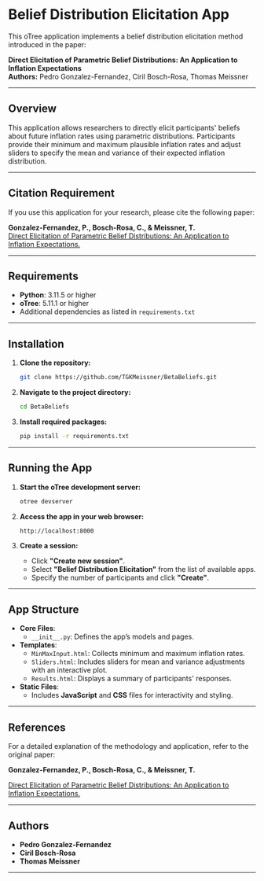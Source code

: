 # **Belief Distribution Elicitation App**

This oTree application implements a belief distribution elicitation method introduced in the paper:

**Direct Elicitation of Parametric Belief Distributions: An Application to Inflation Expectations**  
**Authors:** Pedro Gonzalez-Fernandez, Ciril Bosch-Rosa, Thomas Meissner  

---

## **Overview**

This application allows researchers to directly elicit participants' beliefs about future inflation rates using parametric distributions. Participants provide their minimum and maximum plausible inflation rates and adjust sliders to specify the mean and variance of their expected inflation distribution.

---

## **Citation Requirement**

If you use this application for your research, please cite the following paper:

**Gonzalez-Fernandez, P., Bosch-Rosa, C., & Meissner, T.**  
[Direct Elicitation of Parametric Belief Distributions: An Application to Inflation Expectations.](https://opus4.kobv.de/opus4-hsog/frontdoor/deliver/index/docId/5604/file/BSoE_DP_0048.pdf)

---

## **Requirements**

- **Python**: 3.11.5 or higher  
- **oTree**: 5.11.1 or higher  
- Additional dependencies as listed in `requirements.txt`  

---

## **Installation**

1. **Clone the repository:**

   ```bash
   git clone https://github.com/TGKMeissner/BetaBeliefs.git
   ```

2. **Navigate to the project directory:**

   ```bash
   cd BetaBeliefs
   ```

3. **Install required packages:**

   ```bash
   pip install -r requirements.txt
   ```

---

## **Running the App**

1. **Start the oTree development server:**

   ```bash
   otree devserver
   ```

2. **Access the app in your web browser:**

   ```
   http://localhost:8000
   ```

3. **Create a session:**

   - Click **"Create new session"**.
   - Select **"Belief Distribution Elicitation"** from the list of available apps.
   - Specify the number of participants and click **"Create"**.

---

## **App Structure**

- **Core Files**:
  - `__init__.py`: Defines the app’s models and pages.
- **Templates**:
  - `MinMaxInput.html`: Collects minimum and maximum inflation rates.
  - `Sliders.html`: Includes sliders for mean and variance adjustments with an interactive plot.
  - `Results.html`: Displays a summary of participants' responses.
- **Static Files**:
  - Includes **JavaScript** and **CSS** files for interactivity and styling.

---

## **References**

For a detailed explanation of the methodology and application, refer to the original paper:

**Gonzalez-Fernandez, P., Bosch-Rosa, C., & Meissner, T.**  

[Direct Elicitation of Parametric Belief Distributions: An Application to Inflation Expectations.](https://opus4.kobv.de/opus4-hsog/frontdoor/deliver/index/docId/5604/file/BSoE_DP_0048.pdf)

---

## **Authors**

- **Pedro Gonzalez-Fernandez**  
- **Ciril Bosch-Rosa**  
- **Thomas Meissner**

---
